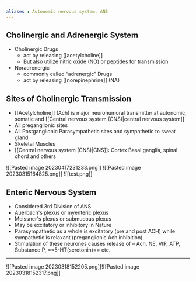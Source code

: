```yaml
---
aliases : Autonomic nervous system, ANS
---
```

## Cholinergic and Adrenergic System
- Cholinergic Drugs
	- act by releasing [[acetylcholine]]
	- But also utilize nitric oxide (NO) or peptides for transmission
- Noradrenergic
	- commonly called “adrenergic” Drugs 
	- act by releasing [[norepinephrine]] (NA)
## Sites of Cholinergic Transmission
- [[Acetylcholine]] (Ach) is major neurohumoral transmitter at autonomic, somatic and [[Central nervous system (CNS)|central nervous system]]
- All preganglionic sites
- All Postganglionic Parasympathetic sites and sympathetic to sweat gland
- Skeletal Muscles
- [[Central nervous system (CNS)|CNS]]: Cortex Basal ganglia, spinal chord and others


![[Pasted image 20230417231233.png]]
![[Pasted image 20230315164825.png]]
![[test.png]]  
## Enteric Nervous System
- Considered 3rd Division of ANS
- Auerbach's plexus or myenteric plexus
- Meissner's plexus or submucous plexus
- May be excitatory or inhibitory in Nature
- Parasympathetic as a whole is excitatory (pre and post ACH) while sympathetic is relaxant (preganglionic Ach inhibition)
- Stimulation of these neurones causes release of – Ach, NE, VIP, ATP, Substance P, ==5-HT(serotonin)== etc.
--- 
![[Pasted image 20230318152205.png]]![[Pasted image 20230318152317.png]]
